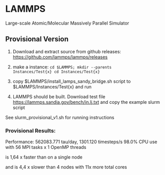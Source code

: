 # LAMMPS 
Large-scale Atomic/Molecular Massively Parallel Simulator

## Provisional Version 

1. Download and extract source from github releases: https://github.com/lammps/lammps/releases

2. make a instance: <code>cd $LAMMPS; mkdir --parents Instances/Test{x}
cd Instances/Test{x}</code>

3. copy $LAMMPS/install_lamps_sandy_bridge.sh script to $LAMMPS/Instances/Test{x} and run

4. LAMMPS should be built. Download test file https://lammps.sandia.gov/bench/in.lj.txt and copy the example slurm script

See slurm_provisional_v1.sh for running instructions

### Provisional Results:

Performance: 562083.771 tau/day, 1301.120 timesteps/s
98.0% CPU use with 56 MPI tasks x 1 OpenMP threads

is 1,64 x faster than on a single node 
 
and is 4,4 x slower than 4 nodes with 11x more total cores